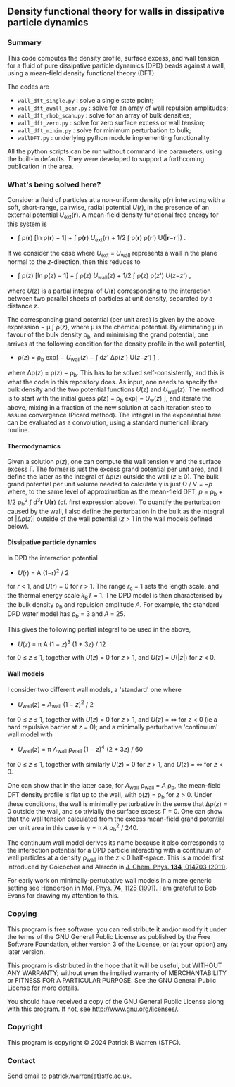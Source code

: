 ## Density functional theory for walls in dissipative particle dynamics

### Summary

This code computes the density profile, surface excess, and wall
tension, for a fluid of pure dissipative particle dynamics (DPD)
beads against a wall, using a mean-field density functional theory (DFT).

The codes are

* `wall_dft_single.py` : solve a single state point;
* `wall_dft_awall_scan.py` : solve for an array of wall repulsion amplitudes;
* `wall_dft_rhob_scan.py` : solve for an array of bulk densities;
* `wall_dft_zero.py` : solve for zero surface excess or wall tension;
* `wall_dft_minim.py` : solve for minimum perturbation to bulk;
* `wallDFT.py` : underlying python module implementing functionality.

All the python scripts can be run without command line parameters,
using the built-in defaults. They were developed to support a
forthcoming publication in the area.

### What's being solved here?

Consider a fluid of particles at a non-uniform density ρ(**r**)
interacting with a soft, short-range, pairwise, radial potential
*U*(*r*), in the presence of an external potential
*U*<sub>ext</sub>(**r**). A mean-field density functional free energy
for this system is

* ∫ ρ(**r**) [ln ρ(**r**) − 1] + ∫ ρ(**r**) *U*<sub>ext</sub>(**r**) +
  1/2 ∫ ρ(**r**) ρ(**r**') U(|**r**−**r**'|) .
  
If we consider the case where *U*<sub>ext</sub> = *U*<sub>wall</sub>
represents a wall in the plane normal to the *z*-direction, then this
reduces to

* ∫ ρ(*z*) [ln ρ(*z*) − 1] + ∫ ρ(*z*) *U*<sub>wall</sub>(*z*) + 1/2 ∫
  ρ(*z*) ρ(*z*') *U*(*z*−*z*') ,

where *U*(*z*) is a partial integral of *U*(**r**) corresponding to
the interaction between two parallel sheets of particles at unit density,
separated by a distance *z*.

The corresponding grand potential (per unit area) is given by the
above expression − μ ∫ ρ(*z*), where μ is the chemical potential.  By
eliminating μ in favour of the bulk density ρ<sub>b</sub>, and
minimising the grand potential, one arrives at the following condition
for the density profile in the wall potential,

* ρ(*z*) = ρ<sub>b</sub> exp[ − *U*<sub>wall</sub>(*z*) − ∫ d*z*'
  Δρ(*z*') U(*z*−*z*') ] ,
  
where Δρ(*z*) = ρ(*z*) − ρ<sub>b</sub>. This has to be solved
self-consistently, and this is what the code in this repository
does. As input, one needs to specify the bulk density and the two
potential functions *U*(*z*) and *U*<sub>wall</sub>(*z*).  The method
is to start with the initial guess ρ(*z*) = ρ<sub>b</sub> exp[ −
*U*<sub>w</sub>(*z*) ], and iterate the above, mixing in a fraction of
the new solution at each iteration step to assure convergence (Picard
method).  The integral in the exponential here can be evaluated as a
convolution, using a standard numerical library routine.

#### Thermodynamics

Given a solution ρ(*z*), one can compute the wall tension γ and the
surface excess Γ. The former is just the excess grand potential per
unit area, and I define the latter as the integral of Δρ(*z*) outside
the wall (*z* ≥ 0).  The bulk grand potential per unit volume needed
to calculate γ is just Ω / V = −*p* where, to the same level of
approximation as the mean-field DFT, *p* = ρ<sub>b</sub> + 1/2
ρ<sub>b</sub><sup>2</sup> ∫ d<sup>3</sup>**r** U(**r**) (cf. first
expression above).  To quantify the perturbation caused by the wall, I
also define the perturbation in the bulk as the integral of |Δρ(*z*)|
outside of the wall potential (*z* > 1 in the wall models defined
below).

####  Dissipative particle dynamics

In DPD the interaction potential

* *U*(*r*) = A (1−r)<sup>2</sup> / 2 

for *r* < 1, and *U*(*r*) = 0 for *r* > 1. The range *r*<sub>c</sub> =
1 sets the length scale, and the thermal energy scale
*k*<sub>B</sub>*T* = 1. The DPD model is then characterised by the
bulk density ρ<sub>b</sub> and repulsion amplitude *A*.  For example,
the standard DPD water model has ρ<sub>b</sub> = 3 and *A* = 25.

This gives the following partial integral to be used in the above,

* *U*(*z*) = π A (1 − *z*)<sup>3</sup> (1 + 3*z*) / 12

 for 0 ≤ *z* ≤ 1, together with *U*(*z*) = 0 for *z* > 1, and
 *U*(*z*) = *U*(|*z*|) for *z* < 0.

#### Wall models

I consider two different wall models, a 'standard' one where

* *U*<sub>wall</sub>(*z*) = *A*<sub>wall</sub> (1 − *z*)<sup>2</sup> /
  2

for 0 ≤ *z* ≤ 1, together with *U*(*z*) = 0 for *z* > 1, and *U*(*z*)
 = ∞ for *z* < 0 (ie a hard repulsive barrier at *z* = 0); and a
 minimally perturbative 'continuum' wall model with

* *U*<sub>wall</sub>(*z*) = π *A*<sub>wall</sub> ρ<sub>wall</sub> (1 −
  z)<sup>4</sup> (2 + 3*z*) / 60

for 0 ≤ *z* ≤ 1, together with similarly *U*(*z*) = 0 for *z* > 1, and
*U*(*z*) = ∞ for *z* < 0.

One can show that in the latter case, for *A*<sub>wall</sub>
ρ<sub>wall</sub> = *A* ρ<sub>b</sub>, the mean-field DFT density
profile is flat up to the wall, with ρ(*z*) = ρ<sub>b</sub> for *z* > 0.
Under these conditions, the wall is minimally perturbative in
the sense that Δρ(*z*) = 0 outside the wall, and so trivially the
surface excess Γ = 0.  One can show that the wall tension calculated
from the excess mean-field grand potential per unit area in this case
is γ = π *A* ρ<sub>b</sub><sup>2</sup> / 240.

The continuum wall model derives its name because it also corresponds
to the interaction potential for a DPD particle interacting with a
continuum of wall particles at a density ρ<sub>wall</sub> in the *z* <
0 half-space.  This is a model first introduced by Goicochea and
Alarcón in [J. Chem. Phys. **134**, 014703
(2011)](https://doi.org/10.1063/1.3517869).

For early work on minimally-pertubative wall models in a more generic
setting see Henderson in [Mol. Phys. **74**, 1125
(1991)](https://doi.org/10.1080/00268979100102851).  I am grateful to
Bob Evans for drawing my attention to this.

### Copying

This program is free software: you can redistribute it and/or modify
it under the terms of the GNU General Public License as published by
the Free Software Foundation, either version 3 of the License, or (at
your option) any later version.

This program is distributed in the hope that it will be useful, but
WITHOUT ANY WARRANTY; without even the implied warranty of
MERCHANTABILITY or FITNESS FOR A PARTICULAR PURPOSE.  See the GNU
General Public License for more details.

You should have received a copy of the GNU General Public License
along with this program.  If not, see
<http://www.gnu.org/licenses/>.

### Copyright

This program is copyright &copy; 2024 Patrick B Warren (STFC).  

### Contact

Send email to patrick.warren{at}stfc.ac.uk.

